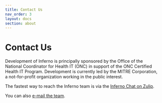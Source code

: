 ```yaml
---
title: Contact Us
nav_order: 3
layout: docs
section: about
---
```

# Contact Us

Development of Inferno is principally sponsored by the Office of the National
Coordinator for Health IT (ONC) in support of the ONC Certified Health IT Program.
Development is currently led by the MITRE Corporation, a not-for-profit organization working in the
public interest.

The fastest way to reach the Inferno team is via the [Inferno Chat on Zulip](https://chat.fhir.org/#narrow/stream/179309-inferno).

You can also
[e-mail the team](mailto:inferno@groups.mitre.org).